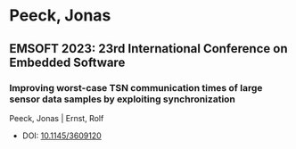 # Peeck, Jonas

## EMSOFT 2023: 23rd International Conference on Embedded Software

### Improving worst-case TSN communication times of large sensor data samples by exploiting synchronization
Peeck, Jonas | Ernst, Rolf
* DOI: [10.1145/3609120](https://dl.acm.org/doi/10.1145/3609120)

